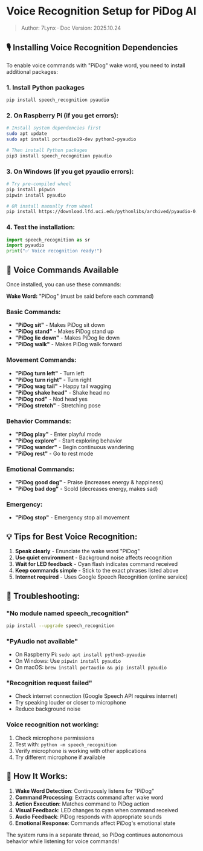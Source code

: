 # Voice Recognition Setup for PiDog AI
> Author: 7Lynx · Doc Version: 2025.10.24

## 🎙️ Installing Voice Recognition Dependencies

To enable voice commands with "PiDog" wake word, you need to install additional packages:

### 1. Install Python packages
```bash
pip install speech_recognition pyaudio
```

### 2. On Raspberry Pi (if you get errors):
```bash
# Install system dependencies first
sudo apt update
sudo apt install portaudio19-dev python3-pyaudio

# Then install Python packages
pip3 install speech_recognition pyaudio
```

### 3. On Windows (if you get pyaudio errors):
```bash
# Try pre-compiled wheel
pip install pipwin
pipwin install pyaudio

# OR install manually from wheel
pip install https://download.lfd.uci.edu/pythonlibs/archived/pyaudio-0.2.11-cp39-cp39-win_amd64.whl
```

### 4. Test the installation:
```python
import speech_recognition as sr
import pyaudio
print("✅ Voice recognition ready!")
```

## 🎯 Voice Commands Available

Once installed, you can use these commands:

**Wake Word:** "PiDog" (must be said before each command)

### Basic Commands:
- **"PiDog sit"** - Makes PiDog sit down
- **"PiDog stand"** - Makes PiDog stand up  
- **"PiDog lie down"** - Makes PiDog lie down
- **"PiDog walk"** - Makes PiDog walk forward

### Movement Commands:
- **"PiDog turn left"** - Turn left
- **"PiDog turn right"** - Turn right
- **"PiDog wag tail"** - Happy tail wagging
- **"PiDog shake head"** - Shake head no
- **"PiDog nod"** - Nod head yes
- **"PiDog stretch"** - Stretching pose

### Behavior Commands:
- **"PiDog play"** - Enter playful mode
- **"PiDog explore"** - Start exploring behavior
- **"PiDog wander"** - Begin continuous wandering
- **"PiDog rest"** - Go to rest mode

### Emotional Commands:
- **"PiDog good dog"** - Praise (increases energy & happiness)
- **"PiDog bad dog"** - Scold (decreases energy, makes sad)

### Emergency:
- **"PiDog stop"** - Emergency stop all movement

## 💡 Tips for Best Voice Recognition:

1. **Speak clearly** - Enunciate the wake word "PiDog"
2. **Use quiet environment** - Background noise affects recognition
3. **Wait for LED feedback** - Cyan flash indicates command received  
4. **Keep commands simple** - Stick to the exact phrases listed above
5. **Internet required** - Uses Google Speech Recognition (online service)

## 🔧 Troubleshooting:

### "No module named speech_recognition"
```bash
pip install --upgrade speech_recognition
```

### "PyAudio not available"
- On Raspberry Pi: `sudo apt install python3-pyaudio`
- On Windows: Use `pipwin install pyaudio`
- On macOS: `brew install portaudio && pip install pyaudio`

### "Recognition request failed"
- Check internet connection (Google Speech API requires internet)
- Try speaking louder or closer to microphone
- Reduce background noise

### Voice recognition not working:
1. Check microphone permissions
2. Test with: `python -m speech_recognition`
3. Verify microphone is working with other applications
4. Try different microphone if available

## 🎯 How It Works:

1. **Wake Word Detection**: Continuously listens for "PiDog"
2. **Command Processing**: Extracts command after wake word
3. **Action Execution**: Matches command to PiDog action
4. **Visual Feedback**: LED changes to cyan when command received
5. **Audio Feedback**: PiDog responds with appropriate sounds
6. **Emotional Response**: Commands affect PiDog's emotional state

The system runs in a separate thread, so PiDog continues autonomous behavior while listening for voice commands!